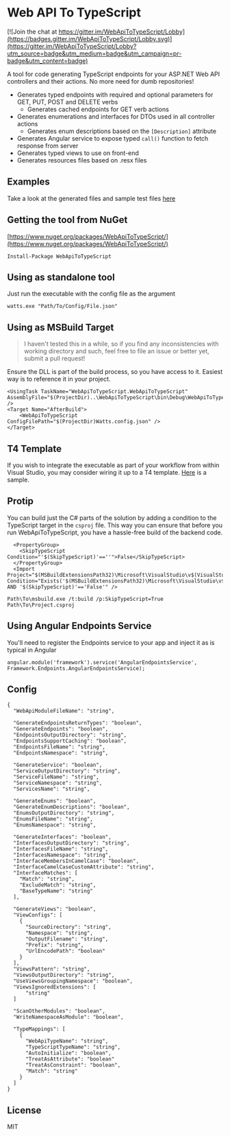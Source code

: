 # Web API To TypeScript

[![Join the chat at https://gitter.im/WebApiToTypeScript/Lobby](https://badges.gitter.im/WebApiToTypeScript/Lobby.svg)](https://gitter.im/WebApiToTypeScript/Lobby?utm_source=badge&utm_medium=badge&utm_campaign=pr-badge&utm_content=badge)

A tool for code generating TypeScript endpoints for your ASP.NET Web API controllers and their actions. No more need for dumb repositories!
* Generates typed endpoints with required and optional parameters for GET, PUT, POST and DELETE verbs
  * Generates cached endpoints for GET verb actions
* Generates enumerations and interfaces for DTOs used in all controller actions
  * Generates enum descriptions based on the `[Description]` attribute
* Generates Angular service to expose typed `call()` function to fetch response from server
* Generates typed views to use on front-end
* Generates resources files based on .resx files

## Examples
Take a look at the generated files and sample test files [here](https://github.com/greymind/WebApiToTypeScript/tree/master/src/TestApplication/Scripts/Generated)

## Getting the tool from NuGet
[https://www.nuget.org/packages/WebApiToTypeScript/](https://www.nuget.org/packages/WebApiToTypeScript/)
```
Install-Package WebApiToTypeScript
```

## Using as standalone tool
Just run the executable with the config file as the argument
```
watts.exe "Path/To/Config/File.json"
```

## Using as MSBuild Target
> I haven't tested this in a while, so if you find any inconsistencies with working directory and such, feel free to file an issue or better yet, submit a pull request!

Ensure the DLL is part of the build process, so you have access to it. Easiest way is to reference it in your project.
```
<UsingTask TaskName="WebApiToTypeScript.WebApiToTypeScript" AssemblyFile="$(ProjectDir)..\WebApiToTypeScript\bin\Debug\WebApiToTypeScript.dll" />
<Target Name="AfterBuild">
    <WebApiToTypeScript ConfigFilePath="$(ProjectDir)Watts.config.json" />
</Target>
```

## T4 Template
If you wish to integrate the executable as part of your workflow from within Visual Studio, you may consider wiring it up to a T4 template. [Here](https://github.com/greymind/WebApiToTypeScript/tree/master/src/WebApiTestApplication/Scripts/Watts.tt) is a sample.

## Protip
You can build just the C# parts of the solution by adding a condition to the TypeScript target in the `csproj` file. This way you can ensure that before you run WebApiToTypeScript, you have a hassle-free build of the backend code.
```
  <PropertyGroup>
    <SkipTypeScript Condition="'$(SkipTypeScript)'==''">False</SkipTypeScript>
  </PropertyGroup>
  <Import Project="$(MSBuildExtensionsPath32)\Microsoft\VisualStudio\v$(VisualStudioVersion)\TypeScript\Microsoft.TypeScript.targets" Condition="Exists('$(MSBuildExtensionsPath32)\Microsoft\VisualStudio\v$(VisualStudioVersion)\TypeScript\Microsoft.TypeScript.targets') AND '$(SkipTypeScript)'=='False'" />
```
```
Path\To\msbuild.exe /t:build /p:SkipTypeScript=True Path\To\Project.csproj
```

## Using Angular Endpoints Service
You'll need to register the Endpoints service to your app and inject it as is typical in Angular
```
angular.module('framework').service('AngularEndpointsService', Framework.Endpoints.AngularEndpointsService);
```

## Config
```
{
  "WebApiModuleFileName": "string",
  
  "GenerateEndpointsReturnTypes": "boolean",
  "GenerateEndpoints": "boolean",  
  "EndpointsOutputDirectory": "string",
  "EndpointsSupportCaching": "boolean",
  "EndpointsFileName": "string",
  "EndpointsNamespace": "string",

  "GenerateService": "boolean",
  "ServiceOutputDirectory": "string",
  "ServiceFileName": "string",
  "ServiceNamespace": "string",
  "ServicesName": "string",

  "GenerateEnums": "boolean",
  "GenerateEnumDescriptions": "boolean",
  "EnumsOutputDirectory": "string",
  "EnumsFileName": "string",
  "EnumsNamespace": "string",

  "GenerateInterfaces": "boolean",
  "InterfacesOutputDirectory": "string",
  "InterfacesFileName": "string",
  "InterfacesNamespace": "string",
  "InterfaceMembersInCamelCase": "boolean",
  "InterfaceCamelCaseCustomAttribute": "string",
  "InterfaceMatches": [
    "Match": "string",
    "ExcludeMatch": "string",
    "BaseTypeName": "string"
  ],

  "GenerateViews": "boolean",
  "ViewConfigs": [
    {
      "SourceDirectory": "string",
      "Namespace": "string",
      "OutputFilename": "string",
      "Prefix": "string",
      "UrlEncodePath": "boolean"
    }
  ],
  "ViewsPattern": "string",
  "ViewsOutputDirectory": "string",
  "UseViewsGroupingNamespace": "boolean",
  "ViewsIgnoredExtensions": [
      "string"
  ]

  "ScanOtherModules": "boolean",
  "WriteNamespaceAsModule": "boolean",

  "TypeMappings": [
    {
      "WebApiTypeName": "string",
      "TypeScriptTypeName": "string",
      "AutoInitialize": "boolean",
      "TreatAsAttribute": "boolean"
      "TreatAsConstraint": "boolean",
      "Match": "string"
    }
  ]
}
```

## License
MIT
